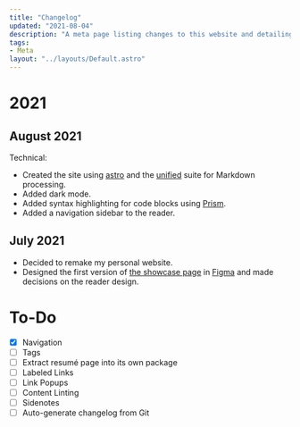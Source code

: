 ```yaml
---
title: "Changelog"
updated: "2021-08-04"
description: "A meta page listing changes to this website and detailing plans for future ones."
tags:
- Meta
layout: "../layouts/Default.astro"
---
```


# 2021

## August 2021

Technical:
- Created the site using [astro](https://astro.build) and the [unified](https://unifiedjs.com) suite for Markdown processing.
- Added dark mode.
- Added syntax highlighting for code blocks using [Prism](https://prismjs.com).
- Added a navigation sidebar to the reader.

## July 2021

- Decided to remake my personal website.
- Designed the first version of [the showcase page](/) in [Figma](https://figma.com) and made decisions on the reader design.

# To-Do

- [X] Navigation
- [ ] Tags
- [ ] Extract resumé page into its own package
- [ ] Labeled Links
- [ ] Link Popups
- [ ] Content Linting
- [ ] Sidenotes
- [ ] Auto-generate changelog from Git
